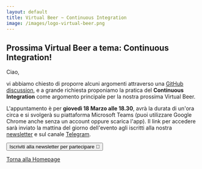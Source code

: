 ```yaml
---
layout: default
title: Virtual Beer ~ Continuous Integration
image: /images/logo-virtual-beer.png
---
```


## Prossima Virtual Beer a tema: Continuous Integration!

Ciao,

vi abbiamo chiesto di proporre alcuni argomenti attraverso una [GitHub
discussion](https://github.com/montacchiello-dev/website/discussions/3), e a
grande richiesta proponiamo la pratica del **Continuous Integration** come argomento
principale per la nostra prossima Virtual Beer.

L'appuntamento è per **giovedì 18 Marzo alle 18.30**, avrà la durata di un'ora
circa e si svolgerà su piattaforma Microsoft Teams (puoi utilizzare Google
Chrome anche senza un account oppure scarica l'app). Il link per accedere sarà
inviato la mattina del giorno dell'evento agli iscritti alla nostra
[newsletter](http://eepurl.com/gqRfon) e sul canale
[Telegram](https://t.me/joinchat/AB-kXVDvi56sg5ENu1edIA).

<button onclick="location.href='http://eepurl.com/gqRfon'" type="button">
         Iscriviti alla newsletter per partecipare 📨</button>

[Torna alla Homepage](../)
